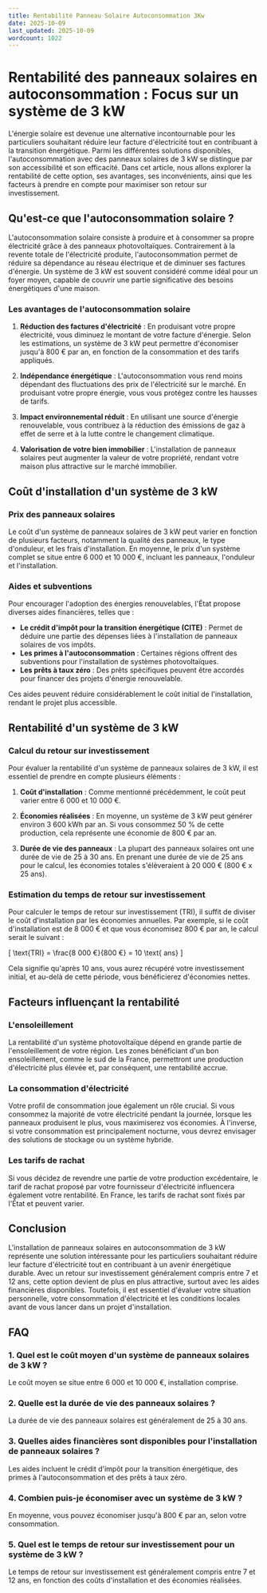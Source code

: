 ```yaml
---
title: Rentabilité Panneau Solaire Autoconsommation 3Kw
date: 2025-10-09
last_updated: 2025-10-09
wordcount: 1022
---
```


# Rentabilité des panneaux solaires en autoconsommation : Focus sur un système de 3 kW

L'énergie solaire est devenue une alternative incontournable pour les particuliers souhaitant réduire leur facture d'électricité tout en contribuant à la transition énergétique. Parmi les différentes solutions disponibles, l'autoconsommation avec des panneaux solaires de 3 kW se distingue par son accessibilité et son efficacité. Dans cet article, nous allons explorer la rentabilité de cette option, ses avantages, ses inconvénients, ainsi que les facteurs à prendre en compte pour maximiser son retour sur investissement.

## Qu'est-ce que l'autoconsommation solaire ?

L'autoconsommation solaire consiste à produire et à consommer sa propre électricité grâce à des panneaux photovoltaïques. Contrairement à la revente totale de l'électricité produite, l'autoconsommation permet de réduire sa dépendance au réseau électrique et de diminuer ses factures d'énergie. Un système de 3 kW est souvent considéré comme idéal pour un foyer moyen, capable de couvrir une partie significative des besoins énergétiques d'une maison.

### Les avantages de l'autoconsommation solaire

1. **Réduction des factures d'électricité** : En produisant votre propre électricité, vous diminuez le montant de votre facture d'énergie. Selon les estimations, un système de 3 kW peut permettre d'économiser jusqu'à 800 € par an, en fonction de la consommation et des tarifs appliqués.

2. **Indépendance énergétique** : L'autoconsommation vous rend moins dépendant des fluctuations des prix de l'électricité sur le marché. En produisant votre propre énergie, vous vous protégez contre les hausses de tarifs.

3. **Impact environnemental réduit** : En utilisant une source d'énergie renouvelable, vous contribuez à la réduction des émissions de gaz à effet de serre et à la lutte contre le changement climatique.

4. **Valorisation de votre bien immobilier** : L'installation de panneaux solaires peut augmenter la valeur de votre propriété, rendant votre maison plus attractive sur le marché immobilier.

## Coût d'installation d'un système de 3 kW

### Prix des panneaux solaires

Le coût d'un système de panneaux solaires de 3 kW peut varier en fonction de plusieurs facteurs, notamment la qualité des panneaux, le type d'onduleur, et les frais d'installation. En moyenne, le prix d'un système complet se situe entre 6 000 et 10 000 €, incluant les panneaux, l'onduleur et l'installation.

### Aides et subventions

Pour encourager l'adoption des énergies renouvelables, l'État propose diverses aides financières, telles que :

- **Le crédit d'impôt pour la transition énergétique (CITE)** : Permet de déduire une partie des dépenses liées à l'installation de panneaux solaires de vos impôts.
- **Les primes à l'autoconsommation** : Certaines régions offrent des subventions pour l'installation de systèmes photovoltaïques.
- **Les prêts à taux zéro** : Des prêts spécifiques peuvent être accordés pour financer des projets d'énergie renouvelable.

Ces aides peuvent réduire considérablement le coût initial de l'installation, rendant le projet plus accessible.

## Rentabilité d'un système de 3 kW

### Calcul du retour sur investissement

Pour évaluer la rentabilité d'un système de panneaux solaires de 3 kW, il est essentiel de prendre en compte plusieurs éléments :

1. **Coût d'installation** : Comme mentionné précédemment, le coût peut varier entre 6 000 et 10 000 €.

2. **Économies réalisées** : En moyenne, un système de 3 kW peut générer environ 3 600 kWh par an. Si vous consommez 50 % de cette production, cela représente une économie de 800 € par an.

3. **Durée de vie des panneaux** : La plupart des panneaux solaires ont une durée de vie de 25 à 30 ans. En prenant une durée de vie de 25 ans pour le calcul, les économies totales s'élèveraient à 20 000 € (800 € x 25 ans).

### Estimation du temps de retour sur investissement

Pour calculer le temps de retour sur investissement (TRI), il suffit de diviser le coût d'installation par les économies annuelles. Par exemple, si le coût d'installation est de 8 000 € et que vous économisez 800 € par an, le calcul serait le suivant :

\[ \text{TRI} = \frac{8 000 €}{800 €} = 10 \text{ ans} \]

Cela signifie qu'après 10 ans, vous aurez récupéré votre investissement initial, et au-delà de cette période, vous bénéficierez d'économies nettes.

## Facteurs influençant la rentabilité

### L'ensoleillement

La rentabilité d'un système photovoltaïque dépend en grande partie de l'ensoleillement de votre région. Les zones bénéficiant d'un bon ensoleillement, comme le sud de la France, permettront une production d'électricité plus élevée et, par conséquent, une rentabilité accrue.

### La consommation d'électricité

Votre profil de consommation joue également un rôle crucial. Si vous consommez la majorité de votre électricité pendant la journée, lorsque les panneaux produisent le plus, vous maximiserez vos économies. À l'inverse, si votre consommation est principalement nocturne, vous devrez envisager des solutions de stockage ou un système hybride.

### Les tarifs de rachat

Si vous décidez de revendre une partie de votre production excédentaire, le tarif de rachat proposé par votre fournisseur d'électricité influencera également votre rentabilité. En France, les tarifs de rachat sont fixés par l'État et peuvent varier.

## Conclusion

L'installation de panneaux solaires en autoconsommation de 3 kW représente une solution intéressante pour les particuliers souhaitant réduire leur facture d'électricité tout en contribuant à un avenir énergétique durable. Avec un retour sur investissement généralement compris entre 7 et 12 ans, cette option devient de plus en plus attractive, surtout avec les aides financières disponibles. Toutefois, il est essentiel d'évaluer votre situation personnelle, votre consommation d'électricité et les conditions locales avant de vous lancer dans un projet d'installation.

## FAQ

### 1. Quel est le coût moyen d'un système de panneaux solaires de 3 kW ?

Le coût moyen se situe entre 6 000 et 10 000 €, installation comprise.

### 2. Quelle est la durée de vie des panneaux solaires ?

La durée de vie des panneaux solaires est généralement de 25 à 30 ans.

### 3. Quelles aides financières sont disponibles pour l'installation de panneaux solaires ?

Les aides incluent le crédit d'impôt pour la transition énergétique, des primes à l'autoconsommation et des prêts à taux zéro.

### 4. Combien puis-je économiser avec un système de 3 kW ?

En moyenne, vous pouvez économiser jusqu'à 800 € par an, selon votre consommation.

### 5. Quel est le temps de retour sur investissement pour un système de 3 kW ?

Le temps de retour sur investissement est généralement compris entre 7 et 12 ans, en fonction des coûts d'installation et des économies réalisées.